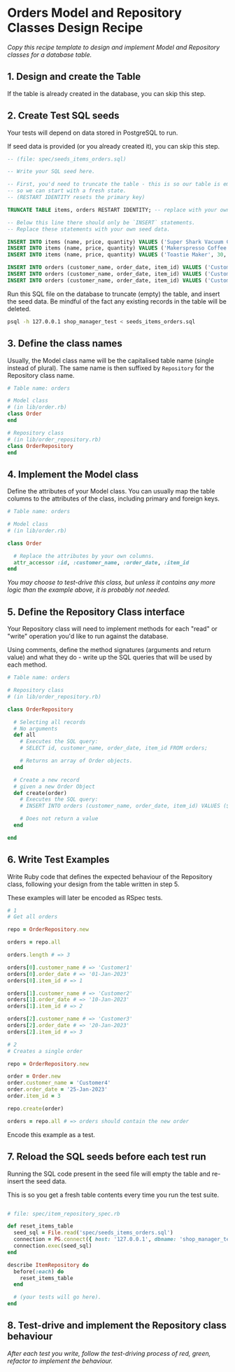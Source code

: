 # Orders Model and Repository Classes Design Recipe

_Copy this recipe template to design and implement Model and Repository classes for a database table._

## 1. Design and create the Table

If the table is already created in the database, you can skip this step.

## 2. Create Test SQL seeds

Your tests will depend on data stored in PostgreSQL to run.

If seed data is provided (or you already created it), you can skip this step.

```sql
-- (file: spec/seeds_items_orders.sql)

-- Write your SQL seed here. 

-- First, you'd need to truncate the table - this is so our table is emptied between each test run,
-- so we can start with a fresh state.
-- (RESTART IDENTITY resets the primary key)

TRUNCATE TABLE items, orders RESTART IDENTITY; -- replace with your own table name.

-- Below this line there should only be `INSERT` statements.
-- Replace these statements with your own seed data.

INSERT INTO items (name, price, quantity) VALUES ('Super Shark Vacuum Cleaner', 99, 30);
INSERT INTO items (name, price, quantity) VALUES ('Makerspresso Coffee Machine', 69, 15);
INSERT INTO items (name, price, quantity) VALUES ('Toastie Maker', 30, 60);

INSERT INTO orders (customer_name, order_date, item_id) VALUES ('Customer1', '01-Jan-2023', 1);
INSERT INTO orders (customer_name, order_date, item_id) VALUES ('Customer2', '10-Jan-2023', 2);
INSERT INTO orders (customer_name, order_date, item_id) VALUES ('Customer3', '20-Jan-2023', 3);

```

Run this SQL file on the database to truncate (empty) the table, and insert the seed data. Be mindful of the fact any existing records in the table will be deleted.

```bash
psql -h 127.0.0.1 shop_manager_test < seeds_items_orders.sql
```

## 3. Define the class names

Usually, the Model class name will be the capitalised table name (single instead of plural). The same name is then suffixed by `Repository` for the Repository class name.

```ruby
# Table name: orders

# Model class
# (in lib/order.rb)
class Order
end

# Repository class
# (in lib/order_repository.rb)
class OrderRepository
end
```

## 4. Implement the Model class

Define the attributes of your Model class. You can usually map the table columns to the attributes of the class, including primary and foreign keys.

```ruby
# Table name: orders

# Model class
# (in lib/order.rb)

class Order

  # Replace the attributes by your own columns.
  attr_accessor :id, :customer_name, :order_date, :item_id
end


```

*You may choose to test-drive this class, but unless it contains any more logic than the example above, it is probably not needed.*

## 5. Define the Repository Class interface

Your Repository class will need to implement methods for each "read" or "write" operation you'd like to run against the database.

Using comments, define the method signatures (arguments and return value) and what they do - write up the SQL queries that will be used by each method.

```ruby
# Table name: orders

# Repository class
# (in lib/order_repository.rb)

class OrderRepository

  # Selecting all records
  # No arguments
  def all
    # Executes the SQL query:
    # SELECT id, customer_name, order_date, item_id FROM orders;

    # Returns an array of Order objects.
  end

  # Create a new record
  # given a new Order Object
  def create(order)
    # Executes the SQL query:
    # INSERT INTO orders (customer_name, order_date, item_id) VALUES ($1, $2, $3);

    # Does not return a value
  end

end
```

## 6. Write Test Examples

Write Ruby code that defines the expected behaviour of the Repository class, following your design from the table written in step 5.

These examples will later be encoded as RSpec tests.

```ruby
# 1
# Get all orders

repo = OrderRepository.new

orders = repo.all

orders.length # => 3

orders[0].customer_name # => 'Customer1'
orders[0].order_date # => '01-Jan-2023'
orders[0].item_id # => 1

orders[1].customer_name # => 'Customer2'
orders[1].order_date # => '10-Jan-2023'
orders[1].item_id # => 2

orders[2].customer_name # => 'Customer3'
orders[2].order_date # => '20-Jan-2023'
orders[2].item_id # => 3

# 2 
# Creates a single order

repo = OrderRepository.new

order = Order.new
order.customer_name = 'Customer4'
order.order_date = '25-Jan-2023'
order.item_id = 3

repo.create(order)

orders = repo.all # => orders should contain the new order

```

Encode this example as a test.

## 7. Reload the SQL seeds before each test run

Running the SQL code present in the seed file will empty the table and re-insert the seed data.

This is so you get a fresh table contents every time you run the test suite.

```ruby

# file: spec/item_repository_spec.rb

def reset_items_table
  seed_sql = File.read('spec/seeds_items_orders.sql')
  connection = PG.connect({ host: '127.0.0.1', dbname: 'shop_manager_test' })
  connection.exec(seed_sql)
end

describe ItemRepository do
  before(:each) do 
    reset_items_table
  end

  # (your tests will go here).
end
```

## 8. Test-drive and implement the Repository class behaviour

_After each test you write, follow the test-driving process of red, green, refactor to implement the behaviour._
